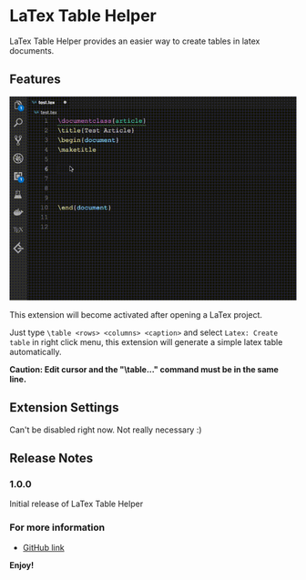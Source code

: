 # LaTex Table Helper

LaTex Table Helper provides an easier way to create tables in latex documents.

## Features

![demo](img/demo.gif)

This extension will become activated after opening a LaTex project.

Just type `\table <rows> <columns> <caption>` and select `Latex: Create table` in right click menu, this extension will generate a simple latex table automatically.

**Caution: Edit cursor and the "\table..." command must be in the same line.**


## Extension Settings

Can't be disabled right now. Not really necessary :)


## Release Notes

### 1.0.0

Initial release of LaTex Table Helper

### For more information

* [GitHub link](https://github.com/YLonely/latex-table-helper)

**Enjoy!**
